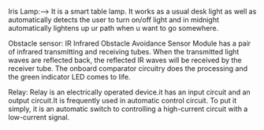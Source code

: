 Iris Lamp:--> It is a smart table lamp. It works as a usual desk light as well as automatically detects the user to turn on/off light and in midnight automatically lightens up ur path when u want to go somewhere.

Obstacle sensor: IR Infrared Obstacle Avoidance Sensor Module has a pair of infrared transmitting and receiving tubes. When the transmitted light waves are reflected back, the reflected IR waves will be received by the receiver tube. The onboard comparator circuitry does the processing and the green indicator LED comes to life.

Relay: Relay is an electrically operated device.it has an input circuit and an output circuit.It is frequently used in automatic control circuit. To put it simply, it is an automatic switch to controlling a high-current circuit with a low-current signal.

